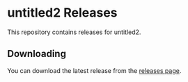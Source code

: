 # untitled2 Releases

This repository contains releases for untitled2.

## Downloading

You can download the latest release from the [releases page](releases).
